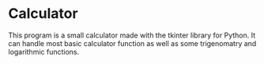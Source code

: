 # Calculator

This program is a small calculator made with the tkinter library for Python.
It can handle most basic calculator function as well as some trigenomatry and
logarithmic functions.
